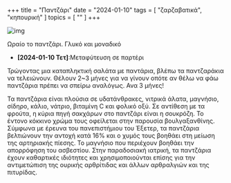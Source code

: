 +++
title = "Παντζάρι"
date = "2024-01-10"
tags = [ "ζαρζαβατικά", "κηπουρική" ]
topics = [ "" ]
+++

![img](https://storage.googleapis.com/hippostcard/p/d39353b185c857ecd5028d0fb3217661-800.jpg)

Ωραίο το παντζάρι. Γλυκό και μοναδικό

-   **<span class="timestamp-wrapper"><span class="timestamp">[2024-01-10 Τετ]</span></span>**:Μεταφύτευση σε παρτέρι

Τρώγοντας μια καταπληκτική σαλάτα με παντάρια, βλέπω τα παντζαράκια να τελειώνουν. Θέλουν 2~3 μήνες για να γίνουν οπότε αν θέλω να φάω παντζάρια πρέπει να σπείρω αναλόγως. Ανα 3 μήνες!

Τα παντζάρια είναι πλούσια σε υδατάνθρακες, νιτρικά άλατα, μαγνήσιο, σίδηρο, κάλιο, νάτριο, βιταμίνη C και φολικό οξύ. Σε αντίθεση με τα φρούτα, η κύρια πηγή σακχάρων στο παντζάρι είναι η σουκρόζη. Το έντονο κόκκινο χρώμα τους οφείλεται στην παρουσία βουλγαξανθίνης. Σύμφωνα με έρευνα του πανεπιστήμιου του Έξετερ, τα παντζάρια βελτιώνουν την αντοχή κατά 16% και ο χυμός τους βοηθάει στη μείωση της αρτηριακής πίεσης. Το μαγνήσιο που περιέχουν βοηθάει την απορρόφηση του ασβεστίου. Στην παραδοσιακή ιατρική, τα παντζάρια έχουν καθαρτικές ιδιότητες και χρησιμοποιούνται επίσης για την αντιμετώπιση της ουρικής αρθρίτιδας και άλλων αρθραλγιών και της πιτυρίδας.
